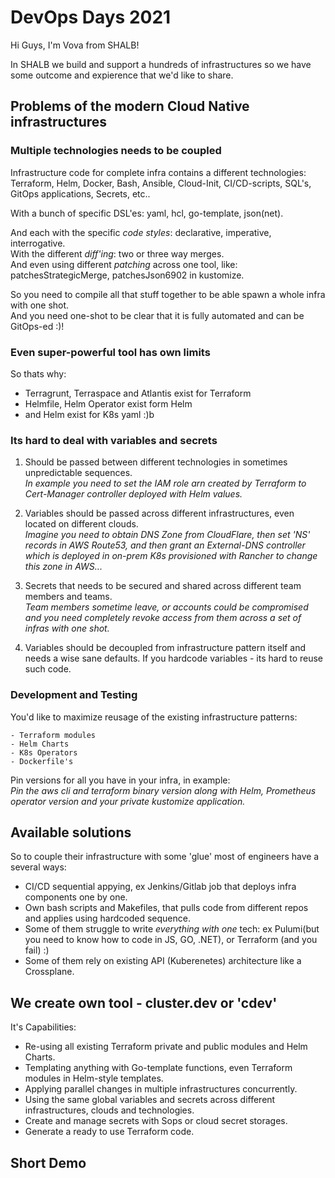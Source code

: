 # DevOps Days 2021

Hi Guys, I'm Vova from SHALB!

In SHALB we build and support a hundreds of infrastructures so we have some outcome and expierence that we'd like to share.

## Problems of the modern Cloud Native infrastructures

### Multiple technologies needs to be coupled

Infrastructure code for complete infra contains a different technologies:
Terraform, Helm, Docker, Bash, Ansible, Cloud-Init, CI/CD-scripts, SQL's, GitOps applications, Secrets, etc..

With a bunch of specific DSL'es: yaml, hcl, go-template, json(net).

And each with the specific _code styles_: declarative, imperative, interrogative.  
With the different _diff'ing_: two or three way merges.  
And even using different _patching_ across one tool, like: patchesStrategicMerge, patchesJson6902 in kustomize.

So you need to compile all that stuff together to be able spawn a whole infra with one shot.  
And you need one-shot to be clear that it is fully automated and can be GitOps-ed :)!

### Even super-powerful tool has own limits

So thats why:

- Terragrunt, Terraspace and Atlantis exist for Terraform
- Helmfile, Helm Operator exist form Helm 
- and Helm exist for K8s yaml :)b

### Its hard to deal with variables and secrets

1. Should be passed between different technologies in sometimes unpredictable sequences.  
   _In example you need to set the IAM role arn created by Terraform to Cert-Manager controller deployed with Helm values._

2. Variables should be passed across different infrastructures, even located on different clouds.  
   _Imagine you need to obtain DNS Zone from CloudFlare, then set 'NS' records in AWS Route53, and then grant an External-DNS controller which is deployed in
   on-prem K8s provisioned with Rancher to change this zone in AWS..._

3. Secrets that needs to be secured and shared across different team members and teams.   
    _Team members sometime leave, or accounts could be compromised and you need completely revoke access from them across a set of infras with one shot._

4. Variables should be decoupled from infrastructure pattern itself and needs a wise sane defaults.
   If you hardcode variables - its hard to reuse such code.

### Development and Testing

   You'd like to maximize reusage of the existing infrastructure patterns:

    - Terraform modules
    - Helm Charts
    - K8s Operators
    - Dockerfile's

   Pin versions for all you have in your infra, in example:  
      _Pin the aws cli and terraform binary version along with Helm, Prometheus operator version and your private kustomize application._

## Available solutions

So to couple their infrastructure with some 'glue' most of engineers have a several ways:

- CI/CD sequential appying, ex Jenkins/Gitlab job that deploys infra components one by one.
- Own bash scripts and Makefiles, that pulls code from different repos and applies using hardcoded sequence.
- Some of them struggle to write _everything with one_ tech: ex Pulumi(but you need to know how to code in JS, GO, .NET), or Terraform (and you fail) :)
- Some of them rely on existing API (Kuberenetes) architecture like a Crossplane.

## We create own tool - cluster.dev or 'cdev'

It's Capabilities:

- Re-using all existing Terraform private and public modules and Helm Charts.
- Templating anything with Go-template functions, even Terraform modules in Helm-style templates.
- Applying parallel changes in multiple infrastructures concurrently.
- Using the same global variables and secrets across different infrastructures, clouds and technologies.
- Create and manage secrets with Sops or cloud secret storages.
- Generate a ready to use Terraform code.

## Short Demo
